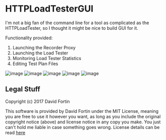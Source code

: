 # HTTPLoadTesterGUI
I'm not a big fan of the command line for a tool as complicated as the HTTPLoadTester, so I thought it might be nice to build GUI for it. 

Functionality provided:
1) Launching the Recorder Proxy
2) Launching the Load Tester
3) Monitoring Load Tester Statistics
4) Editing Test Plan Files


![image](https://github.com/dbeaudoinfortin/HTTPLoadTesterGUI/assets/15943629/7af8358a-0335-4e2d-acc2-997cc43c62da)
![image](https://github.com/dbeaudoinfortin/HTTPLoadTesterGUI/assets/15943629/79edeaa8-7250-4cda-b0fe-230ac6ce65c2)
![image](https://github.com/dbeaudoinfortin/HTTPLoadTesterGUI/assets/15943629/b06e3747-d0a2-46f8-bd22-5feb4bb1c27e)
![image](https://github.com/dbeaudoinfortin/HTTPLoadTesterGUI/assets/15943629/3d5ac23f-4101-4e5e-8057-7f5a305936d5)
![image](https://github.com/dbeaudoinfortin/HTTPLoadTesterGUI/assets/15943629/c09a79c9-5ca8-4281-bd97-638fbb94fa43)

## Legal Stuff

Copyright (c) 2017 David Fortin

This software is provided by David Fortin under the MIT License, meaning you are free to use it however you want, as long as you include the original copyright notice (above) and license notice in any copy you make. You just can't hold me liable in case something goes wrong. License details can be read [here](https://github.com/dbeaudoinfortin/StackTraceCompactor?tab=MIT-1-ov-file)
